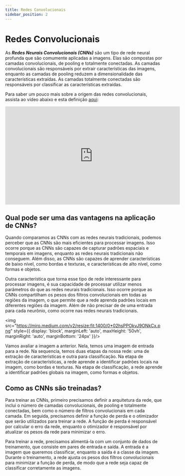 ```yaml
---
title: Redes Convolucionais
sidebar_position: 2
---
```


# Redes Convolucionais

As ***Redes Neurais Convolucionais (CNNs)*** são um tipo de rede neural profunda que são comumente aplicadas a imagens. Elas são compostas por camadas convolucionais, de pooling e totalmente conectadas. As camadas convolucionais são responsáveis por extrair características das imagens, enquanto as camadas de pooling reduzem a dimensionalidade das características extraídas. As camadas totalmente conectadas são responsáveis por classificar as características extraídas.

Para saber um pouco mais sobre a origem das redes convolucionais, assista ao vídeo abaixo e esta definição [aqui](https://www.deeplearningbook.com.br/introducao-as-redes-neurais-convolucionais/#:~:text=Defini%C3%A7%C3%A3o,de%20diferenciar%20um%20do%20outro.):

<iframe width="560" height="315" src="https://www.youtube.com/embed/pj9-rr1wDhM?si=u6XJR4V1DsZDgCT9" title="YouTube video player" frameborder="0" allow="accelerometer; autoplay; clipboard-write; encrypted-media; gyroscope; picture-in-picture; web-share" referrerpolicy="strict-origin-when-cross-origin" allowfullscreen></iframe>

## Qual pode ser uma das vantagens na aplicação de CNNs?

Quando comparamos as CNNs com as redes neurais tradicionais, podemos perceber que as CNNs são mais eficientes para processar imagens. Isso ocorre porque as CNNs são capazes de capturar padrões espaciais e temporais em imagens, enquanto as redes neurais tradicionais não conseguem. Além disso, as CNNs são capazes de aprender características de baixo nível, como bordas e texturas, e características de alto nível, como formas e objetos.

Outra característica que torna esse tipo de rede interessante para processar imagens, é sua capacidade de processar utilizar menos parâmetros do que as redes neurais tradicionais. Isso ocorre porque as CNNs compartilham os pesos dos filtros convolucionais em todas as regiões da imagem, o que permite que a rede aprenda padrões locais em diferentes regiões da imagem. Além de não precisar de de uma entrada para cada neurônio, como ocorre nas redes neurais tradicionais.

<img src="https://miro.medium.com/v2/resize:fit:1400/0*02hsPPOkvJ9ONkCx.png" style={{ display: 'block', marginLeft: 'auto', maxHeight: '50vh', marginRight: 'auto', marginBottom: '24px' }}/>

Vamos avaliar a imagem a anterior. Nela, temos uma imagem de entrada para a rede. Na sequencia, temos duas etapas da nossa rede: uma de extração de características e outra para classificação. Na etapa de extração de características, a rede aprende a identificar padrões locais na imagem, como bordas e texturas. Na etapa de classificação, a rede aprende a identificar padrões globais na imagem, como formas e objetos.

## Como as CNNs são treinadas?

Para treinar as CNNs, primeiro precisamos definir a arquitetura da rede, que inclui o número de camadas convolucionais, de pooling e totalmente conectadas, bem como o número de filtros convolucionais em cada camada. Em seguida, precisamos definir a função de perda e o otimizador que serão utilizados para treinar a rede. A função de perda é responsável por calcular o erro da rede, enquanto o otimizador é responsável por atualizar os pesos da rede para minimizar o erro.

Para treinar a rede, precisamos alimentá-la com um conjunto de dados de treinamento, que consiste em pares de entrada e saída. A entrada é a imagem que queremos classificar, enquanto a saída é a classe da imagem. Durante o treinamento, a rede ajusta os pesos dos filtros convolucionais para minimizar a função de perda, de modo que a rede seja capaz de classificar corretamente as imagens.

